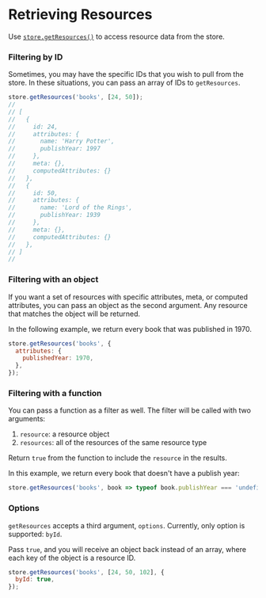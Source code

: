 # Retrieving Resources

Use [`store.getResources()`](../api-reference/store.md#getresources-resourcetype-filter-options) to access resource data from the store.

### Filtering by ID

Sometimes, you may have the specific IDs that you wish to pull from the
store. In these situations, you can pass an array of IDs to `getResources`.

```js
store.getResources('books', [24, 50]);
//
// [
//   {
//     id: 24,
//     attributes: {
//       name: 'Harry Potter',
//       publishYear: 1997
//     },
//     meta: {},
//     computedAttributes: {}
//   },
//   {
//     id: 50,
//     attributes: {
//       name: 'Lord of the Rings',
//       publishYear: 1939
//     },
//     meta: {},
//     computedAttributes: {}
//   },
// ]
//
```

### Filtering with an object

If you want a set of resources with specific attributes, meta, or computed attributes,
you can pass an object as the second argument. Any resource that matches the object
will be returned.

In the following example, we return every book that was published in 1970.

```js
store.getResources('books', {
  attributes: {
    publishedYear: 1970,
  },
});
```

### Filtering with a function

You can pass a function as a filter as well. The filter will be called with two
arguments:

1.  `resource`: a resource object
2.  `resources`: all of the resources of the same resource type

Return `true` from the function to include the `resource` in the results.

In this example, we return every book that doesn't have a publish year:

```js
store.getResources('books', book => typeof book.publishYear === 'undefined');
```

### Options

`getResources` accepts a third argument, `options`. Currently, only option is supported: `byId`.

Pass `true`, and you will receive an object back instead of an array, where each key of the object
is a resource ID.

```js
store.getResources('books', [24, 50, 102], {
  byId: true,
});
```
